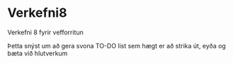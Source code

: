 # Verkefni8
Verkefni 8 fyrir vefforritun

Þetta snýst um að gera svona TO-DO list sem hægt er að strika út, eyða og bæta við hlutverkum

